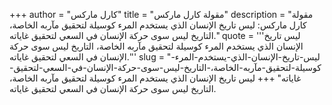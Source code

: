 +++
author = "كارل ماركس"
title = "مقولة كارل ماركس"
description = "مقولة كارل ماركس: ليس تاريخ الإنسان الذي يستخدم المرء كوسيلة لتحقيق مآربه الخاصة، التاريخ ليس سوى حركة الإنسان في السعي لتحقيق غاياته."
quote = '''ليس تاريخ الإنسان الذي يستخدم المرء كوسيلة لتحقيق مآربه الخاصة، التاريخ ليس سوى حركة الإنسان في السعي لتحقيق غاياته.'''
slug = "ليس-تاريخ-الإنسان-الذي-يستخدم-المرء-كوسيلة-لتحقيق-مآربه-الخاصة،-التاريخ-ليس-سوى-حركة-الإنسان-في-السعي-لتحقيق-غاياته"
+++
ليس تاريخ الإنسان الذي يستخدم المرء كوسيلة لتحقيق مآربه الخاصة، التاريخ ليس سوى حركة الإنسان في السعي لتحقيق غاياته.
